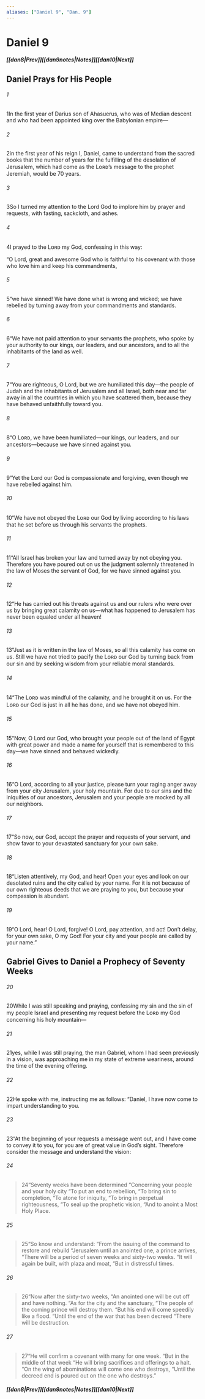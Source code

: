 ```yaml
---
aliases: ["Daniel 9", "Dan. 9"]
---
```

# Daniel 9
##### <span class=arrow-left></span>[[dan8|Prev]]<span class=navigation-separator></span>[[dan9notes|Notes]]<span class=navigation-separator></span>[[dan10|Next]]<span class=arrow-right></span>
## Daniel Prays for His People
###### 1
<span class=verse-first>1</span>In the first year of Darius son of Ahasuerus, who was of Median descent and who had been appointed king over the Babylonian empire—
###### 2
<span class=verse-body>2</span>in the first year of his reign I, Daniel, came to understand from the sacred books that the number of years for the fulfilling of the desolation of Jerusalem, which had come as the Lᴏʀᴅ’s message to the prophet Jeremiah, would be 70 years.
###### 3
<span class=verse-body>3</span>So I turned my attention to the Lord God to implore him by prayer and requests, with fasting, sackcloth, and ashes.
###### 4
<span class=verse-body>4</span>I prayed to the Lᴏʀᴅ my God, confessing in this way:
<div class=paragraph-break></div>

“O Lord, great and awesome God who is faithful to his covenant with those who love him and keep his commandments,
###### 5
<span class=verse-body>5</span>“we have sinned! We have done what is wrong and wicked; we have rebelled by turning away from your commandments and standards.
###### 6
<span class=verse-body>6</span>“We have not paid attention to your servants the prophets, who spoke by your authority to our kings, our leaders, and our ancestors, and to all the inhabitants of the land as well.
<div class=paragraph-break></div>

###### 7
<span class=verse-first>7</span>“You are righteous, O Lord, but we are humiliated this day—the people of Judah and the inhabitants of Jerusalem and all Israel, both near and far away in all the countries in which you have scattered them, because they have behaved unfaithfully toward you.
###### 8
<span class=verse-body>8</span>“O Lᴏʀᴅ, we have been humiliated—our kings, our leaders, and our ancestors—because we have sinned against you.
###### 9
<span class=verse-body>9</span>“Yet the Lord our God is compassionate and forgiving, even though we have rebelled against him.
###### 10
<span class=verse-body>10</span>“We have not obeyed the Lᴏʀᴅ our God by living according to his laws that he set before us through his servants the prophets.
###### 11
<span class=verse-body>11</span>“All Israel has broken your law and turned away by not obeying you. Therefore you have poured out on us the judgment solemnly threatened in the law of Moses the servant of God, for we have sinned against you.
###### 12
<span class=verse-body>12</span>“He has carried out his threats against us and our rulers who were over us by bringing great calamity on us—what has happened to Jerusalem has never been equaled under all heaven!
###### 13
<span class=verse-body>13</span>“Just as it is written in the law of Moses, so all this calamity has come on us. Still we have not tried to pacify the Lᴏʀᴅ our God by turning back from our sin and by seeking wisdom from your reliable moral standards.
###### 14
<span class=verse-body>14</span>“The Lᴏʀᴅ was mindful of the calamity, and he brought it on us. For the Lᴏʀᴅ our God is just in all he has done, and we have not obeyed him.
<div class=paragraph-break></div>

###### 15
<span class=verse-first>15</span>“Now, O Lord our God, who brought your people out of the land of Egypt with great power and made a name for yourself that is remembered to this day—we have sinned and behaved wickedly.
###### 16
<span class=verse-body>16</span>“O Lord, according to all your justice, please turn your raging anger away from your city Jerusalem, your holy mountain. For due to our sins and the iniquities of our ancestors, Jerusalem and your people are mocked by all our neighbors.
###### 17
<span class=verse-body>17</span>“So now, our God, accept the prayer and requests of your servant, and show favor to your devastated sanctuary for your own sake.
###### 18
<span class=verse-body>18</span>“Listen attentively, my God, and hear! Open your eyes and look on our desolated ruins and the city called by your name. For it is not because of our own righteous deeds that we are praying to you, but because your compassion is abundant.
###### 19
<span class=verse-body>19</span>“O Lord, hear! O Lord, forgive! O Lord, pay attention, and act! Don’t delay, for your own sake, O my God! For your city and your people are called by your name.”
## Gabriel Gives to Daniel a Prophecy of Seventy Weeks
###### 20
<span class=verse-first>20</span>While I was still speaking and praying, confessing my sin and the sin of my people Israel and presenting my request before the Lᴏʀᴅ my God concerning his holy mountain—
###### 21
<span class=verse-body>21</span>yes, while I was still praying, the man Gabriel, whom I had seen previously in a vision, was approaching me in my state of extreme weariness, around the time of the evening offering.
###### 22
<span class=verse-body>22</span>He spoke with me, instructing me as follows: “Daniel, I have now come to impart understanding to you.
###### 23
<span class=verse-body>23</span>“At the beginning of your requests a message went out, and I have come to convey it to you, for you are of great value in God’s sight. Therefore consider the message and understand the vision:
<div class=paragraph-break></div>

###### 24
><span class=verse-first-poetry>24</span><span class=poetry-quote-double>“</span>Seventy weeks have been determined
><span class=poetry-quote-double>“</span>Concerning your people and your holy city
><span class=poetry-quote-double>“</span>To put an end to rebellion,
><span class=poetry-quote-double>“</span>To bring sin to completion,
><span class=poetry-quote-double>“</span>To atone for iniquity,
><span class=poetry-quote-double>“</span>To bring in perpetual righteousness,
><span class=poetry-quote-double>“</span>To seal up the prophetic vision,
><span class=poetry-quote-double>“</span>And to anoint a Most Holy Place.
###### 25
><span class=verse-body-poetry>25</span><span class=poetry-quote-double>“</span>So know and understand:
><span class=poetry-quote-double>“</span>From the issuing of the command to restore and rebuild
><span class=poetry-quote-double>“</span>Jerusalem until an anointed one, a prince arrives,
><span class=poetry-quote-double>“</span>There will be a period of seven weeks and sixty-two weeks.
><span class=poetry-quote-double>“</span>It will again be built, with plaza and moat,
><span class=poetry-quote-double>“</span>But in distressful times.
###### 26
><span class=verse-body-poetry>26</span><span class=poetry-quote-double>“</span>Now after the sixty-two weeks,
><span class=poetry-quote-double>“</span>An anointed one will be cut off and have nothing.
><span class=poetry-quote-double>“</span>As for the city and the sanctuary,
><span class=poetry-quote-double>“</span>The people of the coming prince will destroy them.
><span class=poetry-quote-double>“</span>But his end will come speedily like a flood.
><span class=poetry-quote-double>“</span>Until the end of the war that has been decreed
><span class=poetry-quote-double>“</span>There will be destruction.
###### 27
><span class=verse-body-poetry>27</span><span class=poetry-quote-double>“</span>He will confirm a covenant with many for one week.
><span class=poetry-quote-double>“</span>But in the middle of that week
><span class=poetry-quote-double>“</span>He will bring sacrifices and offerings to a halt.
><span class=poetry-quote-double>“</span>On the wing of abominations will come one who destroys,
><span class=poetry-quote-double>“</span>Until the decreed end is poured out on the one who destroys.”
##### <span class=arrow-left></span>[[dan8|Prev]]<span class=navigation-separator></span>[[dan9notes|Notes]]<span class=navigation-separator></span>[[dan10|Next]]<span class=arrow-right></span>